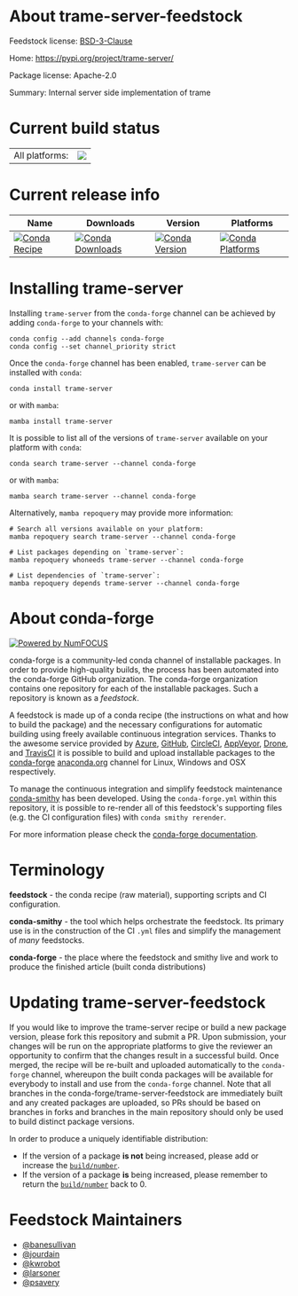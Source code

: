 About trame-server-feedstock
============================

Feedstock license: [BSD-3-Clause](https://github.com/conda-forge/trame-server-feedstock/blob/main/LICENSE.txt)

Home: https://pypi.org/project/trame-server/

Package license: Apache-2.0

Summary: Internal server side implementation of trame

Current build status
====================


<table><tr><td>All platforms:</td>
    <td>
      <a href="https://dev.azure.com/conda-forge/feedstock-builds/_build/latest?definitionId=18594&branchName=main">
        <img src="https://dev.azure.com/conda-forge/feedstock-builds/_apis/build/status/trame-server-feedstock?branchName=main">
      </a>
    </td>
  </tr>
</table>

Current release info
====================

| Name | Downloads | Version | Platforms |
| --- | --- | --- | --- |
| [![Conda Recipe](https://img.shields.io/badge/recipe-trame--server-green.svg)](https://anaconda.org/conda-forge/trame-server) | [![Conda Downloads](https://img.shields.io/conda/dn/conda-forge/trame-server.svg)](https://anaconda.org/conda-forge/trame-server) | [![Conda Version](https://img.shields.io/conda/vn/conda-forge/trame-server.svg)](https://anaconda.org/conda-forge/trame-server) | [![Conda Platforms](https://img.shields.io/conda/pn/conda-forge/trame-server.svg)](https://anaconda.org/conda-forge/trame-server) |

Installing trame-server
=======================

Installing `trame-server` from the `conda-forge` channel can be achieved by adding `conda-forge` to your channels with:

```
conda config --add channels conda-forge
conda config --set channel_priority strict
```

Once the `conda-forge` channel has been enabled, `trame-server` can be installed with `conda`:

```
conda install trame-server
```

or with `mamba`:

```
mamba install trame-server
```

It is possible to list all of the versions of `trame-server` available on your platform with `conda`:

```
conda search trame-server --channel conda-forge
```

or with `mamba`:

```
mamba search trame-server --channel conda-forge
```

Alternatively, `mamba repoquery` may provide more information:

```
# Search all versions available on your platform:
mamba repoquery search trame-server --channel conda-forge

# List packages depending on `trame-server`:
mamba repoquery whoneeds trame-server --channel conda-forge

# List dependencies of `trame-server`:
mamba repoquery depends trame-server --channel conda-forge
```


About conda-forge
=================

[![Powered by
NumFOCUS](https://img.shields.io/badge/powered%20by-NumFOCUS-orange.svg?style=flat&colorA=E1523D&colorB=007D8A)](https://numfocus.org)

conda-forge is a community-led conda channel of installable packages.
In order to provide high-quality builds, the process has been automated into the
conda-forge GitHub organization. The conda-forge organization contains one repository
for each of the installable packages. Such a repository is known as a *feedstock*.

A feedstock is made up of a conda recipe (the instructions on what and how to build
the package) and the necessary configurations for automatic building using freely
available continuous integration services. Thanks to the awesome service provided by
[Azure](https://azure.microsoft.com/en-us/services/devops/), [GitHub](https://github.com/),
[CircleCI](https://circleci.com/), [AppVeyor](https://www.appveyor.com/),
[Drone](https://cloud.drone.io/welcome), and [TravisCI](https://travis-ci.com/)
it is possible to build and upload installable packages to the
[conda-forge](https://anaconda.org/conda-forge) [anaconda.org](https://anaconda.org/)
channel for Linux, Windows and OSX respectively.

To manage the continuous integration and simplify feedstock maintenance
[conda-smithy](https://github.com/conda-forge/conda-smithy) has been developed.
Using the ``conda-forge.yml`` within this repository, it is possible to re-render all of
this feedstock's supporting files (e.g. the CI configuration files) with ``conda smithy rerender``.

For more information please check the [conda-forge documentation](https://conda-forge.org/docs/).

Terminology
===========

**feedstock** - the conda recipe (raw material), supporting scripts and CI configuration.

**conda-smithy** - the tool which helps orchestrate the feedstock.
                   Its primary use is in the construction of the CI ``.yml`` files
                   and simplify the management of *many* feedstocks.

**conda-forge** - the place where the feedstock and smithy live and work to
                  produce the finished article (built conda distributions)


Updating trame-server-feedstock
===============================

If you would like to improve the trame-server recipe or build a new
package version, please fork this repository and submit a PR. Upon submission,
your changes will be run on the appropriate platforms to give the reviewer an
opportunity to confirm that the changes result in a successful build. Once
merged, the recipe will be re-built and uploaded automatically to the
`conda-forge` channel, whereupon the built conda packages will be available for
everybody to install and use from the `conda-forge` channel.
Note that all branches in the conda-forge/trame-server-feedstock are
immediately built and any created packages are uploaded, so PRs should be based
on branches in forks and branches in the main repository should only be used to
build distinct package versions.

In order to produce a uniquely identifiable distribution:
 * If the version of a package **is not** being increased, please add or increase
   the [``build/number``](https://docs.conda.io/projects/conda-build/en/latest/resources/define-metadata.html#build-number-and-string).
 * If the version of a package **is** being increased, please remember to return
   the [``build/number``](https://docs.conda.io/projects/conda-build/en/latest/resources/define-metadata.html#build-number-and-string)
   back to 0.

Feedstock Maintainers
=====================

* [@banesullivan](https://github.com/banesullivan/)
* [@jourdain](https://github.com/jourdain/)
* [@kwrobot](https://github.com/kwrobot/)
* [@larsoner](https://github.com/larsoner/)
* [@psavery](https://github.com/psavery/)

